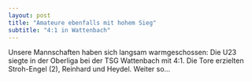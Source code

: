 ```yaml
---
layout: post
title: "Amateure ebenfalls mit hohem Sieg"
subtitle: "4:1 in Wattenbach"
---
```


Unsere Mannschaften haben sich langsam warmgeschossen: Die U23 siegte in der Oberliga bei der TSG Wattenbach mit 4:1. Die Tore erzielten Stroh-Engel (2), Reinhard und Heydel. Weiter so...


